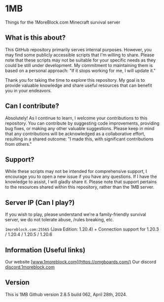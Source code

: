 # 1MB

Things for the 1MoreBlock.com Minecraft survival server

## What is this about?

This GitHub repository primarily serves internal purposes. However, you may find some publicly accessible scripts that I'm willing to share. Please note that these scripts may not be suitable for your specific needs as they could be still under development. My commitment to maintaining them is based on a personal approach: "If it stops working for me, I will update it."

Thank you for taking the time to explore this repository. My goal is to provide valuable knowledge and share useful resources that can benefit you in your endeavors.

## Can I contribute?

Absolutely! As I continue to learn, I welcome your contributions to this repository. You can contribute by suggesting code improvements, providing bug fixes, or making any other valuable suggestions. Please keep in mind that any contributions will be acknowledged as a collaborative effort, resulting in a shared outcome: "I made this, with significant contributions from others."

## Support?

While these scripts may not be intended for comprehensive support, I encourage you to open a new issue if you have any questions. If I have the knowledge to assist, I will gladly share it. Please note that support pertains to the resources shared within this repository, rather than the 1MB server.

## Server IP (Can I play?)

If you wish to play, please understand we're a family-friendly survival server, we do not tolerate abuse, /rules breaking, etc. 

`1moreblock.com:25565` (Java Edition: 1.20.4) + Connection support for 1.20.3 / 1.20.4 / 1.20.5 / 1.20.6

## Information (Useful links)

Our website [www.1moreblock.com](https://omgboards.com/)
Our discord [discord.1moreblock.com](https://discord.gg/floris)

## Version

This is 1MB Github version 2.8.5 build 062, April 28th, 2024.
